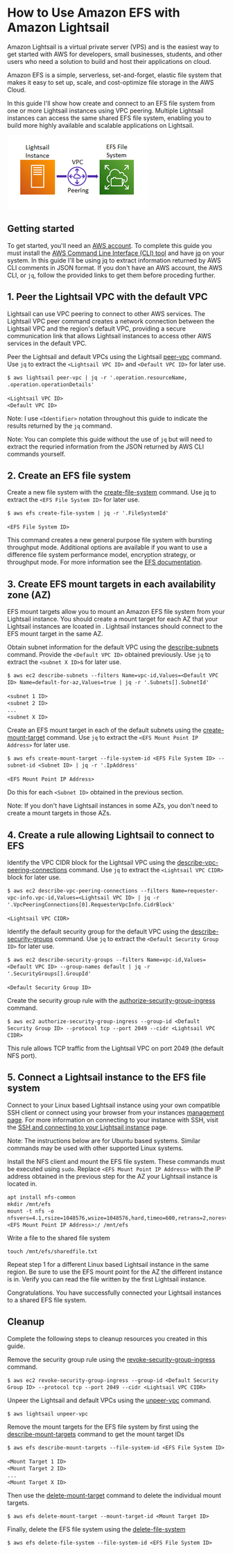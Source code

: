 # How to Use Amazon EFS with Amazon Lightsail

Amazon Lightsail is a virtual private server (VPS) and is the easiest way to get started with AWS for developers, small businesses, students, and other users who need a solution to build and host their applications on cloud.

Amazon EFS is a simple, serverless, set-and-forget, elastic file system that makes it easy to set up, scale, and cost-optimize file storage in the AWS Cloud.

In this guide I'll show how create and connect to an EFS file system from one or more Lightsail instances using VPC peering. Multiple Lightsail instances can access the same shared EFS file system, enabling you to build more highly available and scalable applications on Lightsail.

![](lightsail-efs.png)

## Getting started

To get started, you'll need an [AWS account](https://portal.aws.amazon.com/billing/signup). To complete this guide you must install the [AWS Command Line Interface (CLI) tool](https://docs.aws.amazon.com/cli/latest/userguide/cli-chap-install.html) and have [jq](https://stedolan.github.io/jq/) on your system. In this guide I'll be using jq to extract information returned by AWS CLI comments in JSON format. If you don't have an AWS account, the AWS CLI, or ```jq```, follow the provided links to get them before proceding further.

## 1. Peer the Lightsail VPC with the default VPC

Lightsail can use VPC peering to connect to other AWS services. The Lightsail VPC peer command creates a network connection between the Lightsail VPC and the region's default VPC, providing a secure communication link that allows Lightsail instances to access other AWS services in the default VPC.

Peer the Lightsail and default VPCs using the Lightsail [peer-vpc](https://awscli.amazonaws.com/v2/documentation/api/latest/reference/lightsail/peer-vpc.html) command. Use ```jq``` to extract the ```<Lightsail VPC ID>``` and ```<Default VPC ID>``` for later use. 

```
$ aws lightsail peer-vpc | jq -r '.operation.resourceName, .operation.operationDetails'

<Lightsail VPC ID>
<Default VPC ID>
```

Note: I use ```<Identifier>``` notation throughout this guide to indicate the results returned by the ```jq``` command. 

Note: You can complete this guide without the use of ```jq``` but will need to extract the requried information from the JSON returned by AWS CLI commands yourself.

## 2. Create an EFS file system

Create a new file system with the [create-file-system](https://awscli.amazonaws.com/v2/documentation/api/latest/reference/efs/create-file-system.html) command. Use jq to extract the ```<EFS File System ID>``` for later use. 

```
$ aws efs create-file-system | jq -r '.FileSystemId'
   
<EFS File System ID>
```

This command creates a new general purpose file system with bursting throughput mode. Additional options are available if you want to use a difference file system performance model, encryption strategy, or throughput mode. For more information see the [EFS documentation](https://docs.aws.amazon.com/efs/index.html). 

## 3. Create EFS mount targets in each availability zone (AZ)

EFS mount targets allow you to mount an Amazon EFS file system from your Lightsail instance. You should create a mount target for each AZ that your Lightsail instances are lcoated in . Lightsail instances should connect to the EFS mount target in the same AZ. 

Obtain subnet information for the default VPC using the [describe-subnets](https://awscli.amazonaws.com/v2/documentation/api/latest/reference/ec2/describe-subnets.html) command. Provide the ```<Default VPC ID>``` obtained previously. Use ```jq``` to extract the ```<subnet X ID>```s for later use. 

```
$ aws ec2 describe-subnets --filters Name=vpc-id,Values=<Default VPC ID> Name=default-for-az,Values=true | jq -r '.Subnets[].SubnetId'

<subnet 1 ID>
<subnet 2 ID>
...
<subnet X ID>
```

Create an EFS mount target in each of the default subnets using the [create-mount-target](https://awscli.amazonaws.com/v2/documentation/api/latest/reference/efs/create-mount-target.html) command.  Use ```jq``` to extract the ```<EFS Mount Point IP Address>``` for later use.

```
$ aws efs create-mount-target --file-system-id <EFS File System ID> --subnet-id <Subnet ID> | jq -r '.IpAddress'

<EFS Mount Point IP Address>
```

Do this for each ```<Subnet ID>``` obtained in the previous section.

Note: If you don't have Lightsail instances in some AZs, you don't need to create a mount targets in those AZs. 

## 4. Create a rule allowing Lightsail to connect to EFS

Identify the VPC CIDR block for the Lightsail VPC using the [describe-vpc-peering-connections](https://awscli.amazonaws.com/v2/documentation/api/latest/reference/ec2/describe-vpc-peering-connections.html) command. Use ```jq``` to extract the ```<Lightsail VPC CIDR>``` block for later use.

```
$ aws ec2 describe-vpc-peering-connections --filters Name=requester-vpc-info.vpc-id,Values=<Lightsail VPC ID> | jq -r '.VpcPeeringConnections[0].RequesterVpcInfo.CidrBlock'

<Lightsail VPC CIDR>
```

Identify the default security group for the default VPC using the [describe-security-groups](https://awscli.amazonaws.com/v2/documentation/api/latest/reference/ec2/describe-security-groups.html) command. Use ```jq``` to extract the ```<Default Security Group ID>``` for later use.

```
$ aws ec2 describe-security-groups --filters Name=vpc-id,Values=<Default VPC ID> --group-names default | jq -r '.SecurityGroups[].GroupId'

<Default Security Group ID>
```

Create the security group rule with the [authorize-security-group-ingress](https://awscli.amazonaws.com/v2/documentation/api/latest/reference/ec2/authorize-security-group-ingress.html) command. 

```
$ aws ec2 authorize-security-group-ingress --group-id <Default Security Group ID> --protocol tcp --port 2049 --cidr <Lightsail VPC CIDR>
```

This rule allows TCP traffic from the Lightsail VPC on port 2049 (the default NFS port).


## 5. Connect a Lightsail instance to the EFS file system

Connect to your Linux based Lightsail instance using your own compatible SSH client or connect using your browser from your instances [management page](https://lightsail.aws.amazon.com/ls/webapp/home/instances). For more information on connecting to your instance with SSH, visit the [SSH and connecting to your Lightsail instance](https://lightsail.aws.amazon.com/ls/docs/en_us/articles/understanding-ssh-in-amazon-lightsail) page. 

Note: The instructions below are for Ubuntu based systems. Similar commands may be used with other supported Linux systems.

Install the NFS client and mount the EFS file system. These commands must be executed using ```sudo```. Replace ```<EFS Mount Point IP Address>``` with the IP address obtained in the previous step for the AZ your Lightsail instance is located in. 

```
apt install nfs-common
mkdir /mnt/efs
mount -t nfs -o nfsvers=4.1,rsize=1048576,wsize=1048576,hard,timeo=600,retrans=2,noresvport <EFS Mount Point IP Address>:/ /mnt/efs
```

Write a file to the shared file system

```
touch /mnt/efs/sharedfile.txt
```

Repeat step 1 for a different Linux based Lightsail instance in the same region. Be sure to use the EFS mount point for the AZ the different instance is in. Verify you can read the file written by the first Lightsail instance.

Congratulations. You have successfully connected your Lightsail instances to a shared EFS file system.


## Cleanup

Complete the following steps to cleanup resources you created in this guide.

Remove the security group rule using the [revoke-security-group-ingress](https://awscli.amazonaws.com/v2/documentation/api/latest/reference/ec2/revoke-security-group-ingress.html) command.

```
$ aws ec2 revoke-security-group-ingress --group-id <Default Security Group ID> --protocol tcp --port 2049 --cidr <Lightsail VPC CIDR>
```

Unpeer the Lightsail and default VPCs using the [unpeer-vpc](https://awscli.amazonaws.com/v2/documentation/api/latest/reference/lightsail/unpeer-vpc.html) command.


```
$ aws lightsail unpeer-vpc
```

Remove the mount targets for the EFS file system by first using the [describe-mount-targets](https://awscli.amazonaws.com/v2/documentation/api/latest/reference/efs/describe-mount-targets.html) command to get the mount target IDs  
   
```
$ aws efs describe-mount-targets --file-system-id <EFS File System ID>

<Mount Target 1 ID>
<Mount Target 2 ID>
...
<Mount Target X ID>
```

Then use the [delete-mount-target](https://awscli.amazonaws.com/v2/documentation/api/latest/reference/efs/delete-mount-target.html) command to delete the individual mount targets.

```
$ aws efs delete-mount-target --mount-target-id <Mount Target ID>
```

Finally, delete the EFS file system using the [delete-file-system](https://awscli.amazonaws.com/v2/documentation/api/latest/reference/efs/delete-file-system.html)

```
$ aws efs delete-file-system --file-system-id <EFS File System ID>
```


